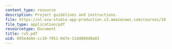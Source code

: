 ```yaml
---
content_type: resource
description: Project guidelines and instructions.
file: https://ol-ocw-studio-app-production.s3.amazonaws.com/courses/18-06ci-linear-algebra-communications-intensive-spring-2004/695e4d4ecc107951047e11dd860d0a03_rs5.pdf
file_type: application/pdf
resourcetype: Document
title: rs5.pdf
uid: 695e4d4e-cc10-7951-047e-11dd860d0a03
---
```

